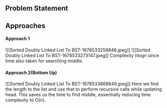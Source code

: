 ## Problem Statement

## Approaches
#### Approach 1
![[Sorted Doubly Linked List To BST-1678533256848.jpeg]]
![[Sorted Doubly Linked List To BST-1678533273147.jpeg]]
Complexity nlogn since time also taken for searching middle.

#### Approach 2(Bottom Up)
![[Sorted Doubly Linked List To BST-1678533868849.jpeg]]
Here we find the length to the list and use that to perform recursive calls while updating head. This saves us the time to find middle, essentially reducing time complexity to O(n).